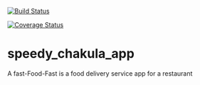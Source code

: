 [![Build Status](https://travis-ci.com/artorious/speedy_chakula_app.svg?branch=master)](https://travis-ci.com/artorious/speedy_chakula_app)

[![Coverage Status](https://coveralls.io/repos/github/artorious/speedy_chakula_app/badge.svg?branch=master)](https://coveralls.io/github/artorious/speedy_chakula_app?branch=master)



# speedy_chakula_app
A fast-Food-Fast is a food delivery service app for a restaurant
